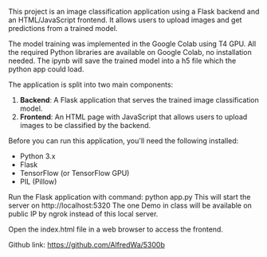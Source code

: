 This project is an image classification application using a Flask backend and an HTML/JavaScript frontend. It allows users to upload images and get predictions from a trained model.

The model training was implemented in the Google Colab using T4 GPU. 
All the required Python libraries are available on Google Colab, no installation needed. The ipynb will save the trained model into a h5 file which the python app could load.

The application is split into two main components:
1. **Backend**: A Flask application that serves the trained image classification model.
2. **Frontend**: An HTML page with JavaScript that allows users to upload images to be classified by the backend.

Before you can run this application, you'll need the following installed:
- Python 3.x
- Flask
- TensorFlow (or TensorFlow GPU)
- PIL (Pillow)

Run the Flask application with command: python app.py
This will start the server on http://localhost:5320
The one Demo in class will be available on public IP by ngrok instead of this local server.

Open the index.html file in a web browser to access the frontend.

Github link: https://github.com/AlfredWa/5300b